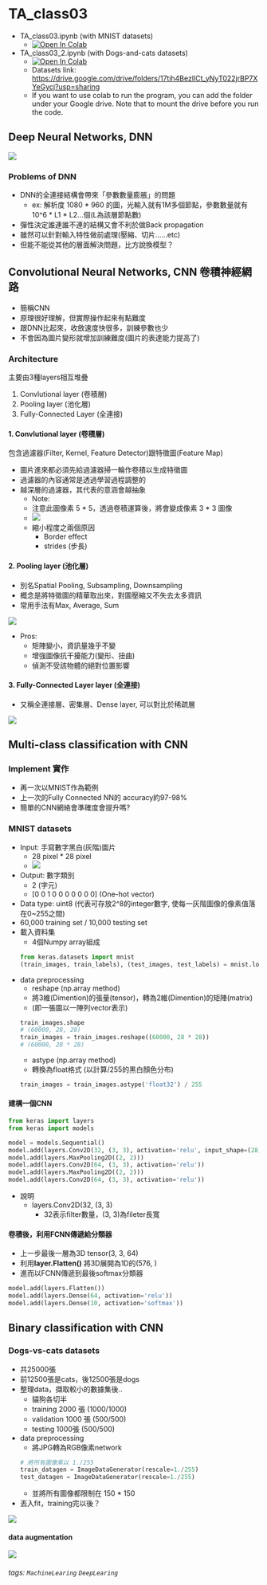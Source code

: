 # TA_class03

- TA_class03.ipynb (with MNIST datasets)
    - [![Open In Colab](https://colab.research.google.com/assets/colab-badge.svg)](https://colab.research.google.com/github/matteosoo/AI_course/blob/master/course03/TA_class03.ipynb)
- TA_class03_2.ipynb (with Dogs-and-cats datasets)
    - [![Open In Colab](https://colab.research.google.com/assets/colab-badge.svg)](https://colab.research.google.com/github/matteosoo/AI_course/blob/master/course03/TA_class03_2.ipynb)
    - Datasets link: https://drive.google.com/drive/folders/17tih4BezlICt_yNyT022jrBP7XYeGycj?usp=sharing
    - If you want to use colab to run the program, you can add the folder under your Google drive. Note that to mount the drive before you run the code. 

## Deep Neural Networks, DNN
![](https://i.imgur.com/HccJFE1.png)

### Problems of DNN
- DNN的全連接結構會帶來「參數數量膨脹」的問題
    - ex: 解析度 1080 * 960 的圖，光輸入就有1M多個節點，參數數量就有 10^6 * L1 * L2...個(L為該層節點數)
- 彈性決定誰連誰不連的結構又會不利於做Back propagation
- 雖然可以針對輸入特性做前處理(壓縮、切片......etc)
- 但能不能從其他的層面解決問題，比方說換模型？

## Convolutional Neural Networks, CNN 卷積神經網路
- 簡稱CNN
- 原理很好理解，但實際操作起來有點難度
- 跟DNN比起來，收斂速度快很多，訓練參數也少
- 不會因為圖片變形就增加訓練難度(圖片的表達能力提高了)

### Architecture
主要由3種layers相互堆疊
1. Convlutional layer (卷積層)
2. Pooling layer (池化層)
3. Fully-Connected Layer (全連接)

#### 1. Convlutional layer (卷積層)
包含過濾器(Filter, Kernel, Feature Detector)跟特徵圖(Feature Map)
- 圖片進來都必須先給過濾器掃一輪作卷積以生成特徵圖
- 過濾器的內容通常是透過學習過程調整的
- 越深層的過濾器，其代表的意涵會越抽象
    - Note: 
    - 注意此圖像素 5 * 5，透過卷積運算後，將會變成像素 3 * 3 圖像
    - ![](https://i.imgur.com/ZJW81qz.png)
    - 縮小程度之兩個原因
        - Border effect
        - strides (步長)

#### 2. Pooling layer (池化層)
- 別名Spatial Pooling, Subsampling, Downsampling
- 概念是將特徵圖的精華取出來，對圖壓縮又不失去太多資訊
- 常用手法有Max, Average, Sum

![](https://i.imgur.com/6tnaWWy.png)

- Pros:
    - 矩陣變小，資訊量幾乎不變
    - 增強圖像抗干擾能力(變形、扭曲)
    - 偵測不受該物體的絕對位置影響



#### 3. Fully-Connected Layer layer (全連接)
- 又稱全連接層、密集層、Dense layer, 可以對比於稀疏層

![](https://i.imgur.com/qZqZQTl.png)

## Multi-class classification with CNN
### Implement 實作
- 再一次以MNIST作為範例
- 上一次的Fully Connected NN的 accuracy約97-98%
- 簡單的CNN網絡會準確度會提升嗎?


### MNIST datasets
- Input: 手寫數字黑白(灰階)圖片
    - 28 pixel * 28 pixel 
    - ![](https://i.imgur.com/xxp1FxQ.png)
- Output: 數字類別
    - 2	(字元)
    - [0 0 1 0 0 0 0 0 0 0]	(One-hot vector)
- Data type: uint8 (代表可存放2^8的integer數字, 使每一灰階圖像的像素值落在0~255之間)
- 60,000 training set / 10,000 testing set
- 載入資料集
    - 4個Numpy array組成
    ```python
    from keras.datasets import mnist
    (train_images, train_labels), (test_images, test_labels) = mnist.load_data()
    ```
- data preprocessing
    - reshape (np.array method)
    - 將3維(Dimention)的張量(tensor)，轉為2維(Dimention)的矩陣(matrix)
    - (即一張圖以一陣列vector表示)
    ```python
    train_images.shape
    # (60000, 28, 28)
    train_images = train_images.reshape((60000, 28 * 28))
    # (60000, 28 * 28)
    ```
    - astype (np.array method)
    - 轉換為float格式 (以計算/255的黑白顏色分布)
    ```python
    train_images = train_images.astype('float32') / 255
    ```

#### 建構一個CNN

```python
from keras import layers
from keras import models

model = models.Sequential()
model.add(layers.Conv2D(32, (3, 3), activation='relu', input_shape=(28, 28, 1)))
model.add(layers.MaxPooling2D((2, 2)))
model.add(layers.Conv2D(64, (3, 3), activation='relu'))
model.add(layers.MaxPooling2D((2, 2)))
model.add(layers.Conv2D(64, (3, 3), activation='relu'))
```
- 說明
    - layers.Conv2D(32, (3, 3)
        - 32表示filter數量，(3, 3)為fileter長寬


#### 卷積後，利用FCNN傳遞給分類器
- 上一步最後一層為3D tensor(3, 3, 64)
- 利用**layer.Flatten()** 將3D展開為1D的(576, )
- 進而以FCNN傳遞到最後softmax分類器

```python
model.add(layers.Flatten())
model.add(layers.Dense(64, activation='relu'))
model.add(layers.Dense(10, activation='softmax'))
```

## Binary classification with CNN
### Dogs-vs-cats datasets
- 共25000張
- 前12500張是cats，後12500張是dogs
- 整理data，擷取較小的數據集後..
    - 貓狗各切半
    - training 2000 張 (1000/1000)
    - validation 1000 張 (500/500)
    - testing 1000張 (500/500)
- data preprocessing
    - 將JPG轉為RGB像素network
    ```python
    # 將所有圖像乘以 1./255
    train_datagen = ImageDataGenerator(rescale=1./255)
    test_datagen = ImageDataGenerator(rescale=1./255)
    ```
    - 並將所有圖像都限制在 150 * 150
- 丟入fit，training完以後？

![](https://i.imgur.com/DFlBnfZ.png)

#### data augmentation
![](https://i.imgur.com/QyFZVhS.jpg)


###### tags: `MachineLearing` `DeepLearing`

